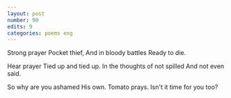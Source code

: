 ```yaml
---
layout: post
number: 90
edits: 9
categories: poems eng
---
```


Strong prayer 
Pocket thief,
And in bloody battles 
Ready to die. 

Hear prayer 
Tied up and tied up.
In the thoughts of not spilled
And not even said.

So why are you ashamed
His own. 
Tomato prays.
Isn't it time for you too?
